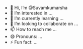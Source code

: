 - 👋 Hi, I’m @Suvamkumarsha
- 👀 I’m interested in ...
- 🌱 I’m currently learning ...
- 💞️ I’m looking to collaborate on ...
- 📫 How to reach me ...
- 😄 Pronouns: ...
- ⚡ Fun fact: ...

<!---
Suvamkumarsha/Suvamkumarsha is a ✨ special ✨ repository because its `README.md` (this file) appears on your GitHub profile.
You can click the Preview link to take a look at your changes.
--->
